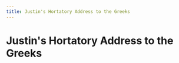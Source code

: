 ```yaml
---
title: Justin's Hortatory Address to the Greeks
---
```


# Justin's Hortatory Address to the Greeks
